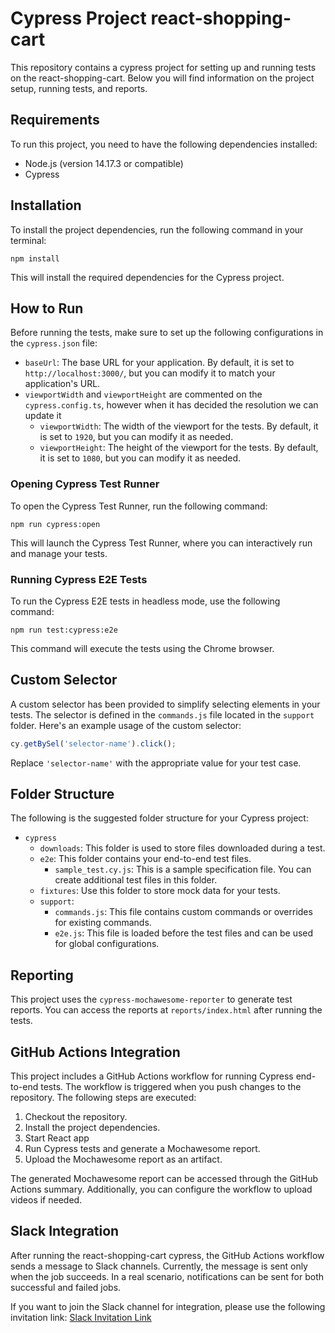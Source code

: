 # Cypress Project react-shopping-cart

This repository contains a cypress project for setting up and running tests on the react-shopping-cart. Below you will find information on the project setup, running tests, and reports.

## Requirements

To run this project, you need to have the following dependencies installed:

- Node.js (version 14.17.3 or compatible)
- Cypress

## Installation

To install the project dependencies, run the following command in your terminal:

```shell
npm install
```

This will install the required dependencies for the Cypress project.

## How to Run

Before running the tests, make sure to set up the following configurations in the `cypress.json` file:

- `baseUrl`: The base URL for your application. By default, it is set to `http://localhost:3000/`, but you can modify it to match your application's URL.
- `viewportWidth` and `viewportHeight` are commented on the `cypress.config.ts`, however when it has decided the resolution we can update it
  - `viewportWidth`: The width of the viewport for the tests. By default, it is set to `1920`, but you can modify it as needed.
  - `viewportHeight`: The height of the viewport for the tests. By default, it is set to `1080`, but you can modify it as needed.

### Opening Cypress Test Runner

To open the Cypress Test Runner, run the following command:

```shell
npm run cypress:open
```

This will launch the Cypress Test Runner, where you can interactively run and manage your tests.

### Running Cypress E2E Tests

To run the Cypress E2E tests in headless mode, use the following command:

```shell
npm run test:cypress:e2e
```

This command will execute the tests using the Chrome browser.

## Custom Selector

A custom selector has been provided to simplify selecting elements in your tests. The selector is defined in the `commands.js` file located in the `support` folder. Here's an example usage of the custom selector:

```javascript
cy.getBySel('selector-name').click();
```

Replace `'selector-name'` with the appropriate value for your test case.

## Folder Structure

The following is the suggested folder structure for your Cypress project:

- `cypress`
  - `downloads`: This folder is used to store files downloaded during a test.
  - `e2e`: This folder contains your end-to-end test files.
    - `sample_test.cy.js`: This is a sample specification file. You can create additional test files in this folder.
  - `fixtures`: Use this folder to store mock data for your tests.
  - `support`:
    - `commands.js`: This file contains custom commands or overrides for existing commands.
    - `e2e.js`: This file is loaded before the test files and can be used for global configurations.

## Reporting

This project uses the `cypress-mochawesome-reporter` to generate test reports. You can access the reports at `reports/index.html` after running the tests.

## GitHub Actions Integration

This project includes a GitHub Actions workflow for running Cypress end-to-end tests. The workflow is triggered when you push changes to the repository. The following steps are executed:

1. Checkout the repository.
2. Install the project dependencies.
3. Start React app
4. Run Cypress tests and generate a Mochawesome report.
5. Upload the Mochawesome report as an artifact.

The generated Mochawesome report can be accessed through the GitHub Actions summary. Additionally, you can configure the workflow to upload videos if needed.

## Slack Integration

After running the react-shopping-cart cypress, the GitHub Actions workflow sends a message to Slack channels. Currently, the message is sent only when the job succeeds. In a real scenario, notifications can be sent for both successful and failed jobs.

If you want to join the Slack channel for integration, please use the following invitation link: [Slack Invitation Link](https://join.slack.com/t/github-integrationhq/shared_invite/zt-1uzcgmgde-j6JNKORGMNZgAI2ayyvUYg)
